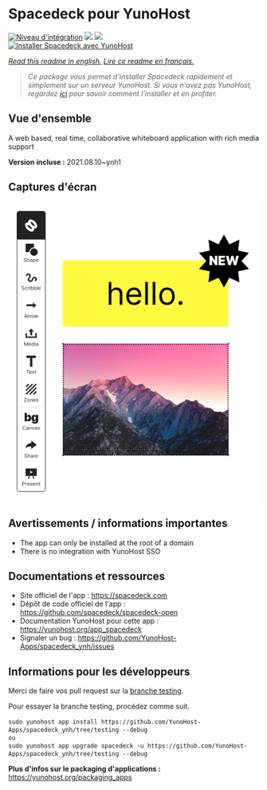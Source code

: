 # Spacedeck pour YunoHost

[![Niveau d'intégration](https://dash.yunohost.org/integration/spacedeck.svg)](https://dash.yunohost.org/appci/app/spacedeck) ![](https://ci-apps.yunohost.org/ci/badges/spacedeck.status.svg) ![](https://ci-apps.yunohost.org/ci/badges/spacedeck.maintain.svg)  
[![Installer Spacedeck avec YunoHost](https://install-app.yunohost.org/install-with-yunohost.svg)](https://install-app.yunohost.org/?app=spacedeck)

*[Read this readme in english.](./README.md)*
*[Lire ce readme en français.](./README_fr.md)*

> *Ce package vous permet d'installer Spacedeck rapidement et simplement sur un serveur YunoHost.
Si vous n'avez pas YunoHost, regardez [ici](https://yunohost.org/#/install) pour savoir comment l'installer et en profiter.*

## Vue d'ensemble

A web based, real time, collaborative whiteboard application with rich media support


**Version incluse :** 2021.08.10~ynh1



## Captures d'écran

![](./doc/screenshots/spacedeck.png)

## Avertissements / informations importantes

* The app can only be installed at the root of a domain
* There is no integration with YunoHost SSO
## Documentations et ressources

* Site officiel de l'app : https://spacedeck.com
* Dépôt de code officiel de l'app : https://github.com/spacedeck/spacedeck-open
* Documentation YunoHost pour cette app : https://yunohost.org/app_spacedeck
* Signaler un bug : https://github.com/YunoHost-Apps/spacedeck_ynh/issues

## Informations pour les développeurs

Merci de faire vos pull request sur la [branche testing](https://github.com/YunoHost-Apps/spacedeck_ynh/tree/testing).

Pour essayer la branche testing, procédez comme suit.
```
sudo yunohost app install https://github.com/YunoHost-Apps/spacedeck_ynh/tree/testing --debug
ou
sudo yunohost app upgrade spacedeck -u https://github.com/YunoHost-Apps/spacedeck_ynh/tree/testing --debug
```

**Plus d'infos sur le packaging d'applications :** https://yunohost.org/packaging_apps